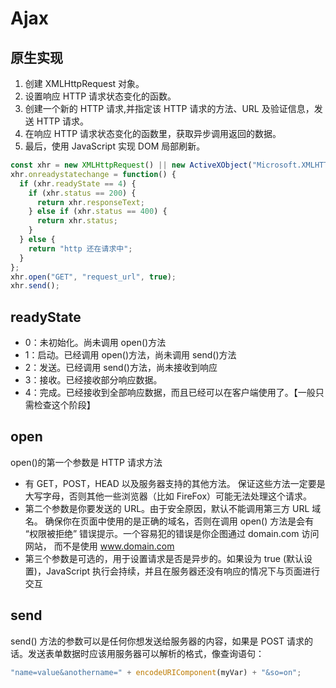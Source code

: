 # Ajax

## 原生实现

1. 创建 XMLHttpRequest 对象。
1. 设置响应 HTTP 请求状态变化的函数。
1. 创建一个新的 HTTP 请求,并指定该 HTTP 请求的方法、URL 及验证信息，发送 HTTP 请求。
1. 在响应 HTTP 请求状态变化的函数里，获取异步调用返回的数据。
1. 最后，使用 JavaScript 实现 DOM 局部刷新。

```js
const xhr = new XMLHttpRequest() || new ActiveXObject("Microsoft.XMLHTTP");
xhr.onreadystatechange = function() {
  if (xhr.readyState == 4) {
    if (xhr.status == 200) {
      return xhr.responseText;
    } else if (xhr.status == 400) {
      return xhr.status;
    }
  } else {
    return "http 还在请求中";
  }
};
xhr.open("GET", "request_url", true);
xhr.send();
```

## readyState

- 0：未初始化。尚未调用 open()方法
- 1：启动。已经调用 open()方法，尚未调用 send()方法
- 2：发送。已经调用 send()方法，尚未接收到响应
- 3：接收。已经接收部分响应数据。
- 4：完成。已经接收到全部响应数据，而且已经可以在客户端使用了。【一般只需检查这个阶段】

## open

open()的第一个参数是 HTTP 请求方法

- 有 GET，POST，HEAD 以及服务器支持的其他方法。 保证这些方法一定要是大写字母，否则其他一些浏览器（比如 FireFox）可能无法处理这个请求。
- 第二个参数是你要发送的 URL。由于安全原因，默认不能调用第三方 URL 域名。 确保你在页面中使用的是正确的域名，否则在调用 open() 方法是会有 “权限被拒绝” 错误提示。一个容易犯的错误是你企图通过 domain.com 访问网站， 而不是使用 www.domain.com
- 第三个参数是可选的，用于设置请求是否是异步的。如果设为 true (默认设置)，JavaScript 执行会持续，并且在服务器还没有响应的情况下与页面进行交互

## send

send() 方法的参数可以是任何你想发送给服务器的内容，如果是 POST 请求的话。发送表单数据时应该用服务器可以解析的格式，像查询语句：

```js
"name=value&anothername=" + encodeURIComponent(myVar) + "&so=on";
```
